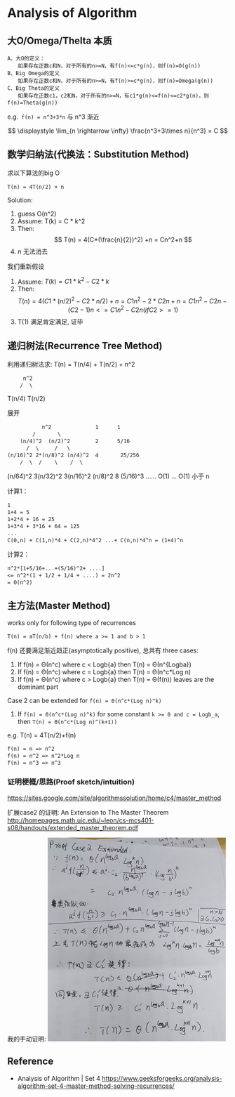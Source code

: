 # Analysis of Algorithm
## 大O/Omega/Thelta 本质
    A、大O的定义：
    　　如果存在正数c和N，对于所有的n>=N，有f(n)<=c*g(n)，则f(n)=O(g(n))
    B、Big Omega的定义
    　　如果存在正数c和N，对于所有的n>=N，有f(n)>=c*g(n)，则f(n)=Omega(g(n))
    C、Big Theta的定义
    　　如果存在正数c1，c2和N，对于所有的n>=N，有c1*g(n)<=f(n)<=c2*g(n)，则f(n)=Theta(g(n))

e.g.` f(n) = n^3+3*n` 与 n^3 渐近

$$
\displaystyle \lim_{n \rightarrow \infty} \frac{n^3+3\times n}{n^3} = C
$$

## 数学归纳法(代换法：Substitution Method)
求以下算法的big O

    T(n) = 4T(n/2) + n

Solution: 

1. guess O(n^2)
2. Assume: T(k) = C * k^2
3. Then: 
$$ 
    T(n) = 4(C*(\frac{n}{2})^2) +n 
        = Cn^2+n
$$
4. n 无法消去

我们重新假设
1. Assume: $T(k) = C1 * k^2 - C2*k$
2. Then: 
$$ 
    T(n) = 4(C1*(n/2)^2 - C2*n/2) +n 
        = C1n^2 - 2*C2n +n
        = C1n^2 - C2n - (C2 -1)n
        <= C1n^2 - C2n      (if C2>=1)
$$
3. T(1) 满足肯定满足, 证毕

## 递归树法(Recurrence Tree Method)
利用递归树法求: T(n) = T(n/4) + T(n/2) + n^2

         n^2
        /  \
  T(n/4)    T(n/2)

展开

               n^2              1      1
            /       \
        (n/4)^2  (n/2)^2        2      5/16
          /  \     /   \
    (n/16)^2 2*(n/8)^2 (n/4)^2  4       25/256
        /  \  /    \    /  \
(n/64)^2 3(n/32)^2 3(n/16)^2 (n/8)^2  8 (5/16)^3
            ......
    O(1)    ...         O(1)    小于 n

计算1：

    1
    1+4 = 5
    1+2*4 + 16 = 25
    1+3*4 + 3*16 + 64 = 125
    ...
    C(0,n) + C(1,n)*4 + C(2,n)*4^2 ...+ C(n,n)*4^n = (1+4)^n

计算2：

    n^2*[1+5/16+...+(5/16)^2+ ....]
    <= n^2*(1 + 1/2 + 1/4 + ....) = 2n^2
    = O(n^2)

## 主方法(Master Method)
works only for following type of recurrences 

    T(n) = aT(n/b) + f(n) where a >= 1 and b > 1

f(n) 还要满足渐近趋正(asymptotically positive), 总共有 three cases:
1. If f(n) = Θ(n^c) where c < Logb{a} then T(n) = Θ(n^{Logba})  
2. If f(n) = Θ(n^c) where c = Logb{a} then T(n) = Θ(n^c*Log n)
3. If f(n) = Θ(n^c) where c > Logb{a} then T(n) = Θ(f(n))       leaves are the dominant part

Case 2 can be extended for `f(n) = Θ(n^c*(Log n)^k)`
1. If `f(n) = Θ(n^c*(Log n)^k)` for some constant `k >= 0 and c = Logb_a`, then `T(n) = Θ(n^c*(Log n)^(k+1))`

e.g. T(n) = 4T(n/2)+f(n)

    f(n) = n => n^2
    f(n) = n^2 => n^2*Log n
    f(n) = n^3 => n^3

### 证明梗概/思路(Proof sketch/intuition)
https://sites.google.com/site/algorithmssolution/home/c4/master_method

扩展case2 的证明: An Extension to The Master Theorem
http://homepages.math.uic.edu/~leon/cs-mcs401-s08/handouts/extended_master_theorem.pdf

我的手动证明:
![](/img/algo-master-theorem-case2-extended-proof.png)

## Reference
- Analysis of Algorithm | Set 4 
 https://www.geeksforgeeks.org/analysis-algorithm-set-4-master-method-solving-recurrences/